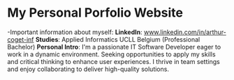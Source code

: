 # My Personal Porfolio Website
-Important information about myself:
**LinkedIn**: www.linkedin.com/in/arthur-coget-inf
**Studies**: Applied Informatics UCLL Belgium (Professional Bachelor)
**Personal Intro**:  I'm a passionate IT Software Developer eager to work in a
 dynamic environment. Seeking opportunities to apply my
 skills and critical thinking to enhance user experiences. I
 thrive in team settings and enjoy collaborating to deliver
 high-quality solutions.
